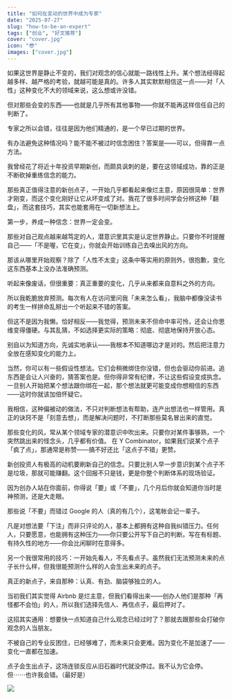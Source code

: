 ```yaml
---
title: "如何在变动的世界中成为专家"
date: "2025-07-27"
slug: "how-to-be-an-expert"
tags: ["创业", "好文推荐"]
cover: "cover.jpg"
icon: "😎"
images: ["cover.jpg"]
---
```

如果这世界是静止不变的，我们对观念的信心就能一路线性上升。某个想法经得起越多样、越严格的考验，就越可能是真的。许多人其实默默相信这一点——对「人性」这种变化不大的领域来说，这么想或许没错。



但对那些会变的东西——也就是几乎所有其他事物——你就不能再这样信任自己的判断了。



专家之所以会错，往往是因为他们精通的，是一个早已过期的世界。



有办法避免这种情况吗？能不能不被过时信念困住？答案是——可以，但得靠一点方法。



我曾经花了将近十年投资早期新创，而颇具讽刺的是，要在这领域成功，靠的正是不断砍掉重练信念的能力。



那些真正值得注意的新创点子，一开始几乎都看起来像烂主意，原因很简单：世界才刚变，而这个变化刚好让它从坏变成了对。我花了很多时间学会分辨这种「翻盘」，而这套技巧，其实也能套用在一切新想法上。



第一步，养成一种信念：世界一定会变。



那些对自己观点越来越笃定的人，潜意识里其实是认定世界静止。只要你不时提醒自己——「不是喔，它在变」，你就会开始训练自己去嗅出风的方向。



那该从哪里开始观察？除了「人性不太变」这条中等实用的原则外，很抱歉，变化这东西基本上没办法准确预测。



听起来像废话，但很重要：真正重要的变化，几乎从来都来自意料之外的方向。



所以我乾脆放弃预测。每次有人在访问里问我「未来怎么看」，我脑中都像没读书的考生一样拼命乱掰出一个听起来不错的答案。



但这不是因为我懒。恰好相反——我觉得，预测未来不但命中率可怜，还会让你思维变得僵硬。与其乱猜，不如选择更实际的策略：彻底、彻底地保持开放心态。



别自以为知道方向，先诚实地承认——我根本不知道哪边才是对的。然后把注意力全放在感知变化的能力上。



当然，你可以有一些假设性想法。它们会稍微绑住你没错，但也会驱动你前进。追东西是会让人兴奋的，猜答案也是。但你得非常有纪律，不让这些假设变成执念。
一旦别人开始把某个想法跟你绑在一起，那个想法就更可能变成你想相信的东西——这时你就该加倍怀疑它。



我相信，这种偏被动的做法，不只对判断想法有帮助，连产出想法也一样管用。真正的诀窍不是「刻意去想」，而是解决问题时，不打断那些莫名冒出来的直觉。



那些变化的风，常从某个领域专家的潜意识中吹出来。只要你对某件事够熟，一个突然跳出来的怪念头，几乎都有价值。
在 Y Combinator，如果我们说某个点子「疯了点」，那通常是称赞——搞不好还比「这点子不错」更赞。



新创投资人有极高的动机要刷新自己的信念。只要比别人早一步意识到某个点子不是垃圾，那就可能赚翻。这个回报不只是钱，更是你整个判断体系的现场验证。



因为创办人站在你面前，你得说「要」或「不要」，几个月后你就会知道你当时是神预测，还是大走眼。



那些说「不要」而错过 Google 的人（真的有几个），这笔帐会记一辈子。



凡是对想法要「下注」而非只评论的人，基本上都拥有这种自我纠错压力。任何人，只要愿意，也能拥有这种压力——你只要公开写下自己的判断。写在有标题、有持久性的地方——你会比闲聊时在意得多。



另一个我很常用的技巧：一开始先看人，不先看点子。虽然我们无法预测未来的点子长什么样，但我很能预测什么样的人会生出未来的点子。



真正的新点子，来自那种：认真、有劲、脑袋够独立的人。



当初我们其实觉得 Airbnb 是烂主意，但我们看得出来——创办人他们是那种「再怪都不会怕」的人，所以我们选择先信人、再信点子，最后押对了。



这招其实通用：想要快一点知道自己什么观念已经过时了？那就去跟那些会打破你观念的人当朋友。



不被自己的专业反困住，已经够难了，而未来只会更难。因为变化不是加速了——变化一直都在加速。



点子会生出点子，这场连锁反应从旧石器时代就没停过。我不认为它会停。
但⋯⋯也许我会错。（最好是）




![](https://prod-files-secure.s3.us-west-2.amazonaws.com/112d0858-5090-4d34-a606-b75eb8d65fd2/46476355-9cf3-4e99-9b7a-3531bc426380/1000202064.png?X-Amz-Algorithm=AWS4-HMAC-SHA256&X-Amz-Content-Sha256=UNSIGNED-PAYLOAD&X-Amz-Credential=ASIAZI2LB466TIIVQN5Q%2F20250825%2Fus-west-2%2Fs3%2Faws4_request&X-Amz-Date=20250825T051434Z&X-Amz-Expires=3600&X-Amz-Security-Token=IQoJb3JpZ2luX2VjEPj%2F%2F%2F%2F%2F%2F%2F%2F%2F%2FwEaCXVzLXdlc3QtMiJGMEQCICXXUyvMD%2BT3tU1J6t8j2grHL4w9VIs6cB1uPeX6VfgnAiBFJKiHTpMKWf0URciTkYKdI08TunFEpPCqFDgtNJL64yr%2FAwhREAAaDDYzNzQyMzE4MzgwNSIMWv1Cgy04ZwraxjGhKtwDVKDeWDf6qjivTRnawT5TwGxAZtGpRrx9oJLgqBs07eSIMZ2jiW9c20hmbbqTWem%2FMGAXG4mImS0zsmWF3ZmeBnzgBSDvXpnPb5N39AnXU14pnzC3BZJYWROrAc6tKigh7kVw%2BBNRIInEJuPvs0mNmx8xsL5T8vNBYDropVTB56E87oeEibYDsfc9%2Bs9WCOiERrLPc2xXvJ3XarOWuLG82qCRuVP6yvj37lGbVf6LdXECvYMDHfSJRgarh65QPR5Bv9aR4fOTCxNT0OKrL7GDXkBXwannd%2B0rn%2FQ3XEiXvNv%2F3VOslNWC36bYgIW8tLZXWL%2BuTwXTTFX7AMptenzSE%2FjFzucBIUsfrVmLo59kewAsC8uOXi%2Bo1F76g45gV1Ly7skbOAhaNpDqHAA4N3t0ug%2B%2BFwVWZeb8QcO3iPHidyBPiFRuwa5wvop3LK1MP2UEZHwraKxS%2FksJfrHDShY5b8trJjoJNkHS9e9Vx4dqqq78HbfIabgSp%2F%2F9SSP%2F0HgCdQMTOGcbB4Jwsq1K8ApQORDOomDSpmRUQmE%2BTb63%2Bh%2B4oK2yxamyhJwwujuf4WUmragHNONnKfeFsLqsCVLM%2FZ6WP09opDWFtNAU6EPr7x%2B2O4YyRY25Psecs3kwl8euxQY6pgGvQ%2FNEA%2FqRQTzxQBqNS6%2Fyh1s5aWMAiGuXbUyMNQV6qKKL5D2mBJt2H7V1jpmbMEjQv7Bs441II2KgPaJqj5BXBaPpMulb602IaPTa8JqPvRizHZK1DSRI5IXYCTkB853zBZ7feUy9ClcI48tVBv7MKQVrsYZkj7QLo7b5Z9V8sFxANFrV4H2eDN9q6%2FqfrxQiCK5HwLr0mbq44RivWPlcWRzLr2ay&X-Amz-Signature=16977d68d146485eececfa3eb83d4014eb4bd57766e831eec9bfb1de08a02747&X-Amz-SignedHeaders=host&x-amz-checksum-mode=ENABLED&x-id=GetObject)

